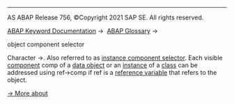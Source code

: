   

* * *

AS ABAP Release 756, ©Copyright 2021 SAP SE. All rights reserved.

[ABAP Keyword Documentation](https://help.sap.com/doc/abapdocu_756_index_htm/7.56/en-US/abenabap.htm) →  [ABAP Glossary](https://help.sap.com/doc/abapdocu_756_index_htm/7.56/en-US/abenabap_glossary.htm) → 

object component selector

Character \->. Also referred to as [instance component selector](https://help.sap.com/doc/abapdocu_756_index_htm/7.56/en-US/abeninstance_comp_selector_glosry.htm "Glossary Entry"). Each visible [component](https://help.sap.com/doc/abapdocu_756_index_htm/7.56/en-US/abencomponent_glosry.htm "Glossary Entry") comp of a [data object](https://help.sap.com/doc/abapdocu_756_index_htm/7.56/en-US/abendata_object_glosry.htm "Glossary Entry") or an [instance](https://help.sap.com/doc/abapdocu_756_index_htm/7.56/en-US/abeninstance_glosry.htm "Glossary Entry") of a [class](https://help.sap.com/doc/abapdocu_756_index_htm/7.56/en-US/abenclass_glosry.htm "Glossary Entry") can be addressed using ref->comp if ref is a [reference variable](https://help.sap.com/doc/abapdocu_756_index_htm/7.56/en-US/abenreference_variable_glosry.htm "Glossary Entry") that refers to the object.

[→ More about](https://help.sap.com/doc/abapdocu_756_index_htm/7.56/en-US/abenobject_component_selector.htm)
